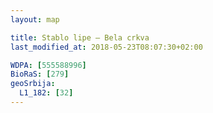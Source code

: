```yaml
---
layout: map

title: Stablo lipe – Bela crkva
last_modified_at: 2018-05-23T08:07:30+02:00

WDPA: [555588996]
BioRaS: [279]
geoSrbija:
  L1_182: [32]
---
```

